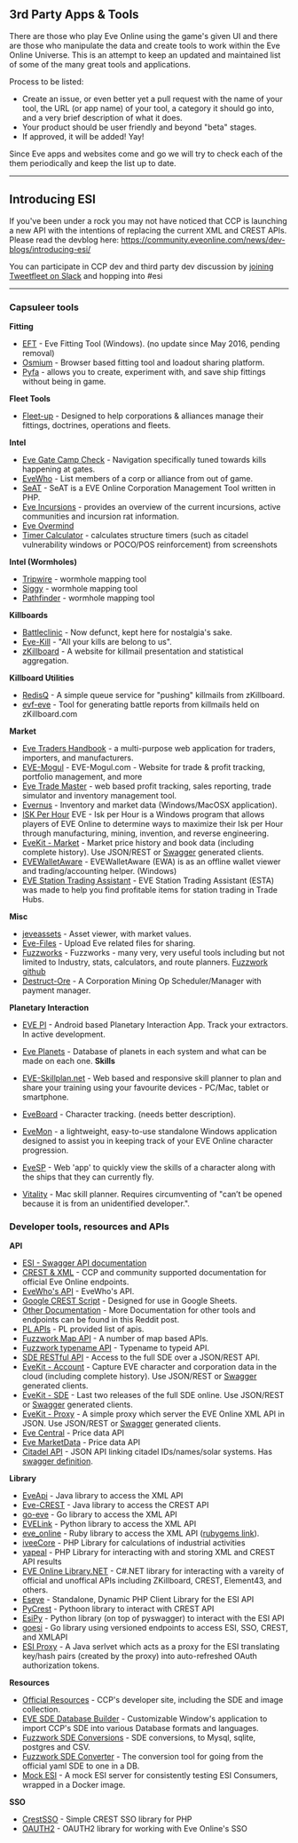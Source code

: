 ## 3rd Party Apps & Tools

There are those who play Eve Online using the game's given UI and there are those who manipulate the data and create tools to work within the Eve Online Universe. This is an attempt to keep an updated and maintained list of some of the many great tools and applications.

Process to be listed:

* Create an issue, or even better yet a pull request with the name of your tool, the URL (or app name) of your tool, a category it should go into, and a very brief description of what it does.
* Your product should be user friendly and beyond "beta" stages.
* If approved, it will be added! Yay!

Since Eve apps and websites come and go we will try to check each of the them periodically and keep the list up to date.

***
## Introducing ESI

If you've been under a rock you may not have noticed that CCP is launching a new API with the intentions of replacing the current XML and CREST APIs. Please read the devblog here: https://community.eveonline.com/news/dev-blogs/introducing-esi/

You can participate in CCP dev and third party dev discussion by [joining Tweetfleet on Slack](https://www.fuzzwork.co.uk/tweetfleet-slack-invites/) and hopping into #esi

***

### Capsuleer tools

**Fitting**

* [EFT](https://forums.eveonline.com/default.aspx?g=posts&t=24359) - Eve Fitting Tool (Windows). (no update since May 2016, pending removal)
* [Osmium](https://o.smium.org/) - Browser based fitting tool and loadout sharing platform.
* [Pyfa](https://github.com/pyfa-org/Pyfa/releases) -  allows you to create, experiment with, and save ship fittings without being in game.

**Fleet Tools**
* [Fleet-up](http://fleet-up.com/) - Designed to help corporations & alliances manage their fittings, doctrines, operations and fleets.

**Intel**
* [Eve Gate Camp Check](http://eve-gatecheck.space/eve/) - Navigation specifically tuned towards kills happening at gates.
* [EveWho](http://evewho.com) - List members of a corp or alliance from out of game.
* [SeAT](https://github.com/eveseat/seat) - SeAT is a EVE Online Corporation Management Tool written in PHP.
* [Eve Incursions](http://incursions.shadowlauch.de/) -  provides an overview of the current incursions, active communities and incursion rat information.
* [Eve Overmind](https://www.eveovermind.com)
* [Timer Calculator](http://timers-in.space/) - calculates structure timers (such as citadel vulnerability windows or POCO/POS reinforcement) from screenshots

**Intel (Wormholes)**
* [Tripwire](https://tripwire.eve-apps.com/) - wormhole mapping tool
* [Siggy](https://siggy.borkedlabs.com/pages/welcome) - wormhole mapping tool
* [Pathfinder](https://www.pathfinder-w.space/) - wormhole mapping tool

**Killboards**

* [Battleclinic](http://www.battleclinic.com/) - Now defunct, kept here for nostalgia's sake.
* [Eve-Kill](https://eve-kill.net/) - "All your kills are belong to us".
* [zKillboard](https://zkillboard.com) - A website for killmail presentation and statistical aggregation.

**Killboard Utilities**
* [RedisQ](https://github.com/zKillboard/RedisQ) - A simple queue service for "pushing" killmails from zKillboard.
* [evf-eve](http://evf-eve.com/services/brcat/) - Tool for generating battle reports from killmails held on zKillboard.com

**Market**

* [Eve Traders Handbook](http://matthewpennell.github.io/eve-traders-handbook/) - a multi-purpose web application for traders, importers, and manufacturers.
* [EVE-Mogul](https://trade.eve-mogul.com) - EVE-Mogul.com - Website for trade & profit tracking, portfolio management, and more
* [Eve Trade Master](http://evetrademaster.com) - web based profit tracking, sales reporting, trade simulator and inventory management tool.
* [Evernus](http://evernus.com/) - Inventory and market data (Windows/MacOSX application).
* [ISK Per Hour](https://eveiph.github.io/) EVE - Isk per Hour is a Windows program that allows players of EVE Online to determine ways to maximize their Isk per Hour through manufacturing, mining, invention, and reverse engineering.
* [EveKit - Market](https://evekit.orbital.enterprises/#/md/main) - Market price history and book data (including complete history).  Use JSON/REST or [Swagger](http://swagger.io/) generated clients.
* [EVEWalletAware](http://eve.basicaware.de/evewalletaware/index.html) - EVEWalletAware (EWA) is as an offline wallet viewer and trading/accounting helper. (Windows)
* [EVE Station Trading Assistant](https://storage.googleapis.com/eve-station-trading-assistant/index.html) - EVE Station Trading Assistant (ESTA) was made to help you find profitable items for station trading in Trade Hubs.

**Misc**

* [jeveassets](http://eve.nikr.net/jeveasset) - Asset viewer, with market values.
* [Eve-Files](http://www.eve-files.com/) - Upload Eve related files for sharing.
* [Fuzzworks](http://www.fuzzwork.co.uk) - Fuzzworks - many very, very useful tools including but not limited to Industry, stats, calculators, and route planners. [Fuzzwork github](https://github.com/fuzzysteve/)
* [Destruct-Ore](http://www.eve-tools.net) - A Corporation Mining Op Scheduler/Manager with payment manager.

**Planetary Interaction**

* [EVE PI](https://play.google.com/store/apps/details?id=dae.evepi) - Android based Planetary Interaction App. Track your extractors. In active development.
* [Eve Planets](http://eveplanets.com/) - Database of planets in each system and what can be made on each one.
**Skills**

* [EVE-Skillplan.net](https://www.eve-skillplan.net) - Web based and responsive skill planner to plan and share your training using your favourite devices - PC/Mac, tablet or smartphone.
* [EveBoard](http://eveboard.com/) - Character tracking. (needs better description).
* [EveMon](https://evemondevteam.github.io/evemon/) - a lightweight, easy-to-use standalone Windows application designed to assist you in keeping track of your EVE Online character progression.
* [EveSP](https://evesp.com/) - Web 'app' to quickly view the skills of a character along with the ships that they can currently fly. 
* [Vitality](https://github.com/sixones/vitality/releases) - Mac skill planner. Requires circumventing of "can’t be opened because it is from an unidentified developer.".


### Developer tools, resources and APIs

**API**

* [ESI - Swagger API documentation](https://esi.tech.ccp.is/latest/)
* [CREST & XML](https://eveonline-third-party-documentation.readthedocs.org/en/latest/index.html) - CCP and community supported documentation for official Eve Online endpoints.
* [EveWho's API](http://evewho.com/faq/) - EveWho's API.
* [Google CREST Script](https://github.com/nuadi/googlecrestscript) - Designed for use in Google Sheets.
* [Other Documentation](https://www.reddit.com/r/evetech/comments/4mwgb7/documentation/) - More Documentation for other tools and endpoints can be found in this Reddit post.
* [PL APIs](https://tools.pandemic-legion.pl/api/) - PL provided list of apis.
* [Fuzzwork Map API](https://www.fuzzwork.co.uk/tools/api-map-data/) - A number of map based APIs.
* [Fuzzwork typename API](https://www.fuzzwork.co.uk/tools/api-typename-to-typeid/) - Typename to typeid API.
* [SDE RESTful API](http://jetbalsa.com/doku.php?id=sdeapi) - Access to the full SDE over a JSON/REST API.
* [EveKit - Account](https://evekit.orbital.enterprises/#/main/news) - Capture EVE character and corporation data in the cloud (including complete history).  Use JSON/REST or [Swagger](http://swagger.io/) generated clients.
* [EveKit - SDE](https://evekit.orbital.enterprises/#/sde/main) - Last two releases of the full SDE online.  Use JSON/REST or [Swagger](http://swagger.io/) generated clients.
* [EveKit - Proxy](https://evekit.orbital.enterprises/#/xmlapi/main) - A simple proxy which server the EVE Online XML API in JSON.  Use JSON/REST or [Swagger](http://swagger.io/) generated clients.
* [Eve Central](https://eve-central.com/home/develop.html) - Price data API
* [Eve MarketData](http://eve-marketdata.com/developers/index.php) - Price data API
* [Citadel API](https://stop.hammerti.me.uk/api) - JSON API linking citadel IDs/names/solar systems. Has [swagger definition](https://raw.githubusercontent.com/OrbitalEnterprises/swagger-specs/master/citadel-api.yaml).

**Library**
* [EveApi](https://github.com/ZyorTaelon/eveapi) - Java library to access the XML API
* [Eve-CREST](https://github.com/burberius/eve-crest) - Java library to access the CREST API
* [go-eve](https://github.com/killmails/go-eve) - Go library to access the XML API
* [EVELink](https://github.com/eve-val/evelink) - Python library to access the XML API
* [eve_online](https://github.com/biow0lf/eve_online) - Ruby library to access the XML API ([rubygems link](https://rubygems.org/gems/eve_online)).
* [iveeCore](https://github.com/aineko-m/iveeCore) - PHP Library for calculations of industrial activities
* [yapeal](https://github.com/Yapeal/yapeal) - PHP Library for interacting with and storing XML and CREST API results
* [EVE Online Library.NET](https://github.com/ezet/evelib) - C#.NET library for interacting with a vareity of official and unoffical APIs including ZKillboard, CREST, Element43, and others.
* [Eseye](https://github.com/eveseat/eseye) - Standalone, Dynamic PHP Client Library for the ESI API
* [PyCrest](https://github.com/pycrest/PyCrest) - Pythoon library to interact with CREST API
* [EsiPy](https://github.com/Kyria/EsiPy) - Python library (on top of pyswagger) to interact with the ESI API
* [goesi](https://github.com/antihax/goesi) - Go library using versioned endpoints to access ESI, SSO, CREST, and XMLAPI
* [ESI Proxy](https://github.com/OrbitalEnterprises/orbital-esi-proxy) - A Java serlvet which acts as a proxy for the ESI translating key/hash pairs (created by the proxy) into auto-refreshed OAuth authorization tokens.


**Resources**

* [Official Resources](https://developers.eveonline.com/resource/resources) - CCP's developer site, including the SDE and image collection.
* [EVE SDE Database Builder](https://forums.eveonline.com/default.aspx?g=posts&t=500859) - Customizable Window's application to import CCP's SDE into various Database formats and languages.
* [Fuzzwork SDE Conversions](https://www.fuzzwork.co.uk/dump/) - SDE conversions, to Mysql, sqlite, postgres and CSV.
* [Fuzzwork SDE Converter](https://github.com/fuzzysteve/yamlloader) - The conversion tool for going from the official yaml SDE to one in a DB.
* [Mock ESI](https://github.com/antihax/mock-esi) - A mock ESI server for consistently testing ESI Consumers, wrapped in a Docker image.


**SSO**

* [CrestSSO](https://github.com/zKillboard/crestsso) - Simple CREST SSO library for PHP
* [OAUTH2](https://github.com/killmails/oauth2-eve) - OAUTH2 library for working with Eve Online's SSO
